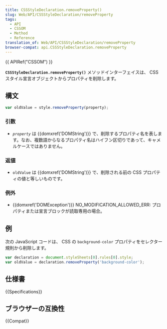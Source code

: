 ```yaml
---
title: CSSStyleDeclaration.removeProperty()
slug: Web/API/CSSStyleDeclaration/removeProperty
tags:
  - API
  - CSSOM
  - Method
  - Reference
translation_of: Web/API/CSSStyleDeclaration/removeProperty
browser-compat: api.CSSStyleDeclaration.removeProperty
---
```

{{ APIRef("CSSOM") }}

**`CSSStyleDeclaration.removeProperty()`** メソッドインターフェイスは、 CSS スタイル宣言オブジェクトからプロパティを削除します。

## 構文

```js
var oldValue = style.removeProperty(property);
```

### 引数

- _`property`_ は {{domxref('DOMString')}} で、削除するプロパティ名を表します。なお、複数語からなるプロパティ名はハイフン区切りであって、キャメルケースではありません。

### 返値

- `oldValue` は {{domxref('DOMString')}} で、削除される前の CSS プロパティの値と等しいものです。

### 例外

- {{domxref('DOMException')}} NO_MODIFICATION_ALLOWED_ERR: プロパティまたは宣言ブロックが読取専用の場合。

## 例

次の JavaScript コードは、 CSS の `background-color` プロパティをセレクター規則から削除します。

```js
var declaration = document.styleSheets[0].rules[0].style;
var oldValue = declaration.removeProperty('background-color');
```

## 仕様書

{{Specifications}}

## ブラウザーの互換性

{{Compat}}
